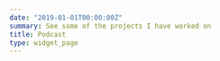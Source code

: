 ```yaml
---
date: "2019-01-01T00:00:00Z"
summary: See some of the projects I have worked on
title: Podcast
type: widget_page
---
```

